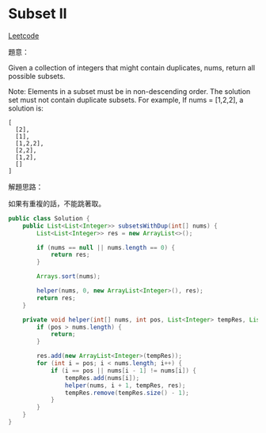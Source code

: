 # Subset II

[Leetcode](https://leetcode.com/problems/subsets-ii/)

題意：

Given a collection of integers that might contain duplicates, nums, return all possible subsets.

Note:
Elements in a subset must be in non-descending order.
The solution set must not contain duplicate subsets.
For example,
If nums = [1,2,2], a solution is:
```
[
  [2],
  [1],
  [1,2,2],
  [2,2],
  [1,2],
  []
]
```

解題思路：

如果有重複的話，不能跳著取。

```java
public class Solution {
    public List<List<Integer>> subsetsWithDup(int[] nums) {
        List<List<Integer>> res = new ArrayList<>();

        if (nums == null || nums.length == 0) {
            return res;   
        }

        Arrays.sort(nums);

        helper(nums, 0, new ArrayList<Integer>(), res);
        return res;
    }

    private void helper(int[] nums, int pos, List<Integer> tempRes, List<List<Integer>> res) {
        if (pos > nums.length) {
            return;
        }

        res.add(new ArrayList<Integer>(tempRes));
        for (int i = pos; i < nums.length; i++) {
            if (i == pos || nums[i - 1] != nums[i]) {
                tempRes.add(nums[i]);
                helper(nums, i + 1, tempRes, res);
                tempRes.remove(tempRes.size() - 1);
            }
        }
    }
}
```